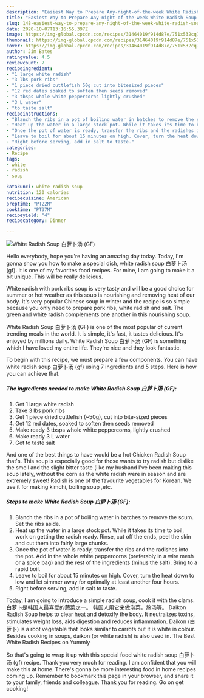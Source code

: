 ```yaml
---
description: "Easiest Way to Prepare Any-night-of-the-week White Radish Soup 白萝卜汤 (GF)"
title: "Easiest Way to Prepare Any-night-of-the-week White Radish Soup 白萝卜汤 (GF)"
slug: 148-easiest-way-to-prepare-any-night-of-the-week-white-radish-soup-gf
date: 2020-10-07T13:16:55.397Z
image: https://img-global.cpcdn.com/recipes/31464019f914d87e/751x532cq70/white-radish-soup-白萝卜汤-gf-recipe-main-photo.jpg
thumbnail: https://img-global.cpcdn.com/recipes/31464019f914d87e/751x532cq70/white-radish-soup-白萝卜汤-gf-recipe-main-photo.jpg
cover: https://img-global.cpcdn.com/recipes/31464019f914d87e/751x532cq70/white-radish-soup-白萝卜汤-gf-recipe-main-photo.jpg
author: Jim Bates
ratingvalue: 4.5
reviewcount: 7
recipeingredient:
- "1 large white radish"
- "3 lbs pork ribs"
- "1 piece dried cuttlefish 50g cut into bitesized pieces"
- "12 red dates soaked to soften then seeds removed"
- "3 tbsps whole white peppercorns lightly crushed"
- "3 L water"
- "to taste salt"
recipeinstructions:
- "Blanch the ribs in a pot of boiling water in batches to remove the scum. Set the ribs aside."
- "Heat up the water in a large stock pot. While it takes its time to boil, work on getting the radish ready. Rinse, cut off the ends, peel the skin and cut them into fairly large chunks."
- "Once the pot of water is ready, transfer the ribs and the radishes into the pot. Add in the whole white peppercorns (preferably in a wire mesh or a spice bag) and the rest of the ingredients (minus the salt). Bring to a rapid boil."
- "Leave to boil for about 15 minutes on high. Cover, turn the heat down to low and let simmer away for optimally at least another four hours."
- "Right before serving, add in salt to taste."
categories:
- Recipe
tags:
- white
- radish
- soup

katakunci: white radish soup 
nutrition: 120 calories
recipecuisine: American
preptime: "PT22M"
cooktime: "PT37M"
recipeyield: "4"
recipecategory: Dinner

---
```



![White Radish Soup 白萝卜汤 (GF)](https://img-global.cpcdn.com/recipes/31464019f914d87e/751x532cq70/white-radish-soup-白萝卜汤-gf-recipe-main-photo.jpg)

Hello everybody, hope you're having an amazing day today. Today, I'm gonna show you how to make a special dish, white radish soup 白萝卜汤 (gf). It is one of my favorites food recipes. For mine, I am going to make it a bit unique. This will be really delicious.

White radish with pork ribs soup is very tasty and will be a good choice for summer or hot weather as this soup is nourishing and removing heat of our body. It&#39;s very popular Chinese soup in winter and the recipe is so simple because you only need to prepare pork ribs, white radish and salt. The green and white radish complements one another in this nourishing soup.

White Radish Soup 白萝卜汤 (GF) is one of the most popular of current trending meals in the world. It is simple, it's fast, it tastes delicious. It's enjoyed by millions daily. White Radish Soup 白萝卜汤 (GF) is something which I have loved my entire life. They're nice and they look fantastic.


To begin with this recipe, we must prepare a few components. You can have white radish soup 白萝卜汤 (gf) using 7 ingredients and 5 steps. Here is how you can achieve that.

<!--inarticleads1-->

##### The ingredients needed to make White Radish Soup 白萝卜汤 (GF):

1. Get 1 large white radish
1. Take 3 lbs pork ribs
1. Get 1 piece dried cuttlefish (~50g), cut into bite-sized pieces
1. Get 12 red dates, soaked to soften then seeds removed
1. Make ready 3 tbsps whole white peppercorns, lightly crushed
1. Make ready 3 L water
1. Get to taste salt


And one of the best things to have would be a hot Chicken Radish Soup that&#39;s. This soup is especially good for those wants to try radish but dislike the smell and the slight bitter taste (like my husband I&#39;ve been making this soup lately, without the corn as the white radish were in season and are extremely sweet! Radish is one of the favourite vegetables for Korean. We use it for making kimchi, boiling soup ,etc. 

<!--inarticleads2-->

##### Steps to make White Radish Soup 白萝卜汤 (GF):

1. Blanch the ribs in a pot of boiling water in batches to remove the scum. Set the ribs aside.
1. Heat up the water in a large stock pot. While it takes its time to boil, work on getting the radish ready. Rinse, cut off the ends, peel the skin and cut them into fairly large chunks.
1. Once the pot of water is ready, transfer the ribs and the radishes into the pot. Add in the whole white peppercorns (preferably in a wire mesh or a spice bag) and the rest of the ingredients (minus the salt). Bring to a rapid boil.
1. Leave to boil for about 15 minutes on high. Cover, turn the heat down to low and let simmer away for optimally at least another four hours.
1. Right before serving, add in salt to taste.


Today, I am going to introduce a simple radish soup, cook it with the clams. 白萝卜是韩国人最喜爱的蔬菜之一。 韩国人用它来做泡菜，熬汤等。 Daikon Radish Soup helps to clear heat and detoxify the body. It neutralizes toxins, stimulates weight loss, aids digestion and reduces inflammation. Daikon (白萝卜) is a root vegetable that looks similar to carrots but it is white in colour. Besides cooking in soups, daikon (or white radish) is also used in. The Best White Radish Recipes on Yummly 

So that's going to wrap it up with this special food white radish soup 白萝卜汤 (gf) recipe. Thank you very much for reading. I am confident that you will make this at home. There's gonna be more interesting food in home recipes coming up. Remember to bookmark this page in your browser, and share it to your family, friends and colleague. Thank you for reading. Go on get cooking!
